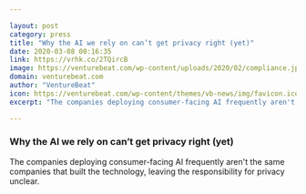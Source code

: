 ```yaml
---

layout: post
category: press
title: "Why the AI we rely on can’t get privacy right (yet)"
date: 2020-03-08 00:16:35
link: https://vrhk.co/2TQircB
image: https://venturebeat.com/wp-content/uploads/2020/02/compliance.jpg?w=1200&strip=all
domain: venturebeat.com
author: "VentureBeat"
icon: https://venturebeat.com/wp-content/themes/vb-news/img/favicon.ico
excerpt: "The companies deploying consumer-facing AI frequently aren't the same companies that built the technology, leaving the responsibility for privacy unclear."

---
```


### Why the AI we rely on can’t get privacy right (yet)

The companies deploying consumer-facing AI frequently aren't the same companies that built the technology, leaving the responsibility for privacy unclear.